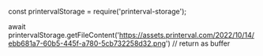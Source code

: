 

const printervalStorage = require('printerval-storage');

await printervalStorage.getFileContent('https://assets.printerval.com/2022/10/14/ebb681a7-60b5-445f-a780-5cb732258d32.png') // return as buffer